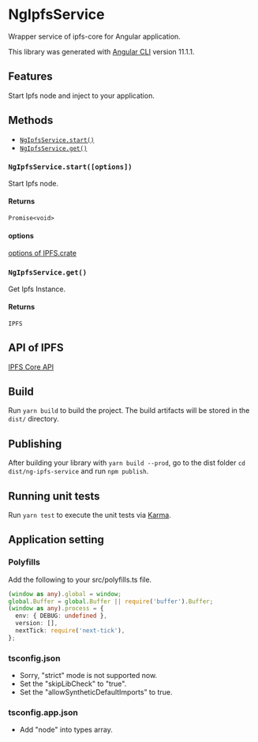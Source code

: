 # NgIpfsService

Wrapper service of ipfs-core for Angular application.

This library was generated with [Angular CLI](https://github.com/angular/angular-cli) version 11.1.1.

## Features

Start Ipfs node and inject to your application.

## Methods

- [`NgIpfsService.start()`](#NgIpfsServicestart)
- [`NgIpfsService.get()`](#NgIpfsServiceget)

### `NgIpfsService.start([options])`

Start Ipfs node.

#### Returns

`Promise<void>`

#### options

[options of IPFS.crate](https://github.com/ipfs/js-ipfs/blob/master/docs/MODULE.md#ipfscreateoptions)

### `NgIpfsService.get()`

Get Ipfs Instance.

#### Returns

`IPFS`

## API of IPFS

[IPFS Core API](https://github.com/ipfs/js-ipfs/tree/master/docs/core-api#ipfs-core-api)

## Build

Run `yarn build` to build the project. The build artifacts will be stored in the `dist/` directory.

## Publishing

After building your library with `yarn build --prod`, go to the dist folder `cd dist/ng-ipfs-service` and run `npm publish`.

## Running unit tests

Run `yarn test` to execute the unit tests via [Karma](https://karma-runner.github.io).

## Application setting

### Polyfills

Add the following to your src/polyfills.ts file.

```polyfills.ts
(window as any).global = window;
global.Buffer = global.Buffer || require('buffer').Buffer;
(window as any).process = {
  env: { DEBUG: undefined },
  version: [],
  nextTick: require('next-tick'),
};
```

### tsconfig.json

- Sorry, "strict" mode is not supported now.
- Set the "skipLibCheck" to "true".
- Set the "allowSyntheticDefaultImports" to true.

### tsconfig.app.json

- Add "node" into types array.
